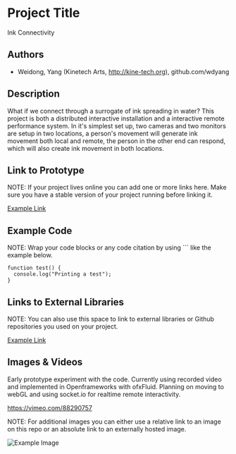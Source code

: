 # Project Title
Ink Connectivity

## Authors
- Weidong, Yang (Kinetech Arts, http://kine-tech.org), github.com/wdyang

## Description
What if we connect through a surrogate of ink spreading in water?
This project is both a distributed interactive installation and a interactive remote performance system. In it's simplest set up, two cameras and two monitors are setup in two locations, a person's movement will generate ink movement both local and remote, the person in the other end can respond, which will also create ink movement in both locations.


## Link to Prototype
NOTE: If your project lives online you can add one or more links here. Make sure you have a stable version of your project running before linking it.

[Example Link](http://www.google.com "Example Link")

## Example Code
NOTE: Wrap your code blocks or any code citation by using ``` like the example below.
```
function test() {
  console.log("Printing a test");
}
```
## Links to External Libraries
 NOTE: You can also use this space to link to external libraries or Github repositories you used on your project.

[Example Link](http://www.google.com "Example Link")

## Images & Videos

Early prototype experiment with the code. Currently using recorded video and implemented in Openframeworks with ofxFluid. Planning on moving to webGL and using socket.io for realtime remote interactivity.

https://vimeo.com/88290757

NOTE: For additional images you can either use a relative link to an image on this repo or an absolute link to an externally hosted image.

![Example Image](project_images/cover.jpg?raw=true "Example Image")


